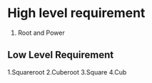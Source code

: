 ﻿


# High level requirement

1. Root and Power

## Low Level Requirement
1.Squareroot
2.Cuberoot
3.Square
4.Cub



